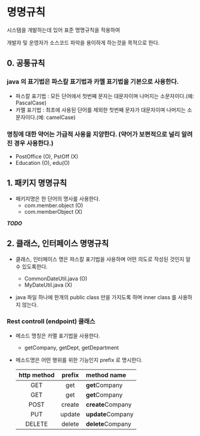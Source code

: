 # 명명규칙

시스템을 개발하는데 있어 표준 명명규칙을 적용하여

개발자 및 운영자가 소스코드 파악을 용이하게 하는것을 목적으로 한다.

## 0. 공통규칙

### java 의 표기법은 파스칼 표기법과 카멜 표기법을 기본으로 사용한다.

- 파스칼 표기법 : 모든 단어에서 첫번째 문자는 대문자이며 나머지는 소문자이다.(예: PascalCase)
- 카멜 표기법 : 최초에 사용된 단어를 제외한 첫번째 문자가 대문자이며 나머지는 소문자이다.(예: camelCase)

### 명칭에 대한 약어는 가급적 사용을 지양한다. (약어가 보편적으로 널리 알려진 경우 사용한다.)

- PostOffice (O), PstOff (X)
- Education (O), edu(O)

## 1. 패키지 명명규칙

- 패키지명은 한 단어의 명사를 사용한다.
  - com.member.object (O)
  - com.memberObject (X)

***TODO***


## 2. 클래스, 인터페이스 명명규칙

- 클래스, 인터페이스 명은 파스칼 표기법을 사용하며 어떤 의도로 작성된 것인지 알 수 있도록한다.
  - CommonDateUtil.java (O)
  - MyDateUtil.java (X)
  
- java 파일 하나에 한개의 public class 만을 가지도록 하며 inner class 를 사용하지 않는다.

### Rest controll (endpoint) 클래스

- 메소드 명칭은 카멜 표기법을 사용한다.
  - getCompany, getDept, getDepartment
  
- 메소드명은 어떤 행위를 위한 기능인지 prefix 로 명시한다.
  
  | http method | prefix | method name |
  |:-----------:|:------:|:-----------|
  |GET|get|**get**Company|
  |GET|get|**get**Company|
  |POST|create|**create**Company|
  |PUT|update|**update**Company|
  |DELETE|delete|**delete**Company|
  
  

